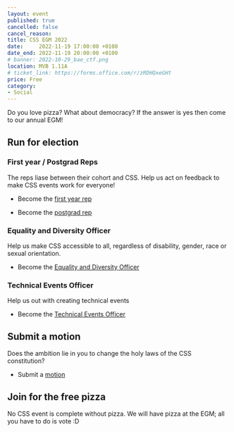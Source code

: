 ```yaml
---
layout: event
published: true
cancelled: false
cancel_reason:
title: CSS EGM 2022
date:     2022-11-19 17:00:00 +0100
date_end: 2022-11-19 20:00:00 +0100
# banner: 2022-10-29_bae_ctf.png
location: MVB 1.11A
# ticket_link: https://forms.office.com/r/zRDHQxeGHt
price: Free
category:
- Social
---
```


Do you love pizza? What about democracy? If the answer is yes then come to our annual EGM!

## Run for election

### **First year / Postgrad Reps**
  
The reps liase between their cohort and CSS. Help us act on feedback to make CSS events work for everyone!

* Become the [first year rep][1] 

* Become the [postgrad rep][2]

### **Equality and Diversity Officer**
  
Help us make CSS accessible to all, regardless of disability, gender, race or sexual orientation. 

* Become the [Equality and Diversity Officer][3]

### **Technical Events Officer**
  
Help us out with creating technical events

* Become the [Technical Events Officer][3]

## Submit a motion

Does the ambition lie in you to change the holy laws of the CSS constitution? 

* Submit a [motion][4]

## Join for the free pizza

No CSS event is complete without pizza. We will have pizza at the EGM; all you have to do is vote :D


[1]:https://forms.gle/hJu7R86c6e7G9m8k7
[2]:https://forms.gle/P9SgcHwJ2s3DDSfr6
[3]:https://forms.gle/6v75MqsfSnccDb4bA
[4]:https://forms.gle/v2TToBf6GX5y7wSi8